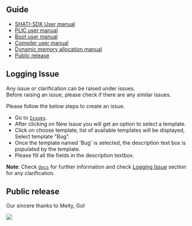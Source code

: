 ## Guide

  * [SHATI-SDK User manual](#information)
  * [PLIC user manual](#setting-up-the-shakti-sdk)
  * [Boot user manual](#contents-of-shakti-sdk)
  * [Compiler user manual](#developing-applications)
  * [Dynamic memory allocation manual](#logging-issue)
  * [Public release](#public-release)
  
## Logging Issue 

Any issue or clarification can be raised under issues. <br/>
Before raising an issue, please check if there are any similar issues.

Please follow the below steps to create an issue.

- Go to [`Issues`](https://gitlab.com/shaktiproject/software/shakti-sdk-dev/issues).
- After clicking on New Issue you will get an option to select a template.
- Click on choose template, list of available templates will be displayed, Select template "Bug".
- Once the template named 'Bug' is selected, the description text box is populated by the template.
- Please fill all the fields in the description textbox.

**Note**: Check [`docs`](https://gitlab.com/shaktiproject/software/shakti-sdk-dev/tree/master/doc) for further information and check [Logging Issue](#logging-issue) section for any clarification.

## Public release

Our sincere thanks to Meity, GoI

![](https://gitlab.com/shaktiproject/software/shakti-sdk-dev/raw/master/doc/images/inaug1.jpg) <br/>
